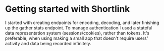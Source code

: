 # Getting started with Shortlink

I started with creating endpoints for encoding, decoding, and later finishing up the gather stats endpoint. 
To manage authentication I used a stateful data representation system (sessions/cookies), rather than tokens. 
It's preferable, when using making a small app that doesn't require users' activity and data being recorded infinitely.